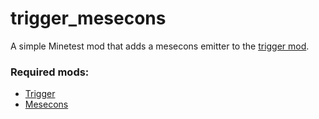 # trigger_mesecons
A simple Minetest mod that adds a mesecons emitter to the [trigger mod](https://github.com/rdococ/trigger).
### Required mods:
- [Trigger](https://github.com/rdococ/trigger)
- [Mesecons](https://github.com/minetest-mods/mesecons)